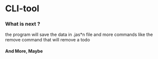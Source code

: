 # CLI-tool

### What is next ?
the program will save the data in .jas*n file
and more commands like the remove command that will remove a todo

#### And More, Maybe
